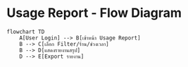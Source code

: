 # Usage Report - Flow Diagram

```mermaid
flowchart TD
    A[User Login] --> B[เข้าหน้า Usage Report]
    B --> C[เลือก Filter/ร้าน/ช่วงเวลา]
    B --> D[แสดงรายงานสรุป]
    D --> E[Export รายงาน]
```
